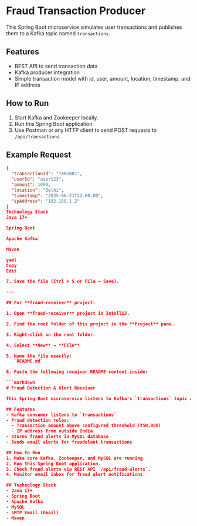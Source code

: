 # Fraud Transaction Producer

This Spring Boot microservice simulates user transactions and publishes them to a Kafka topic named `transactions`.

## Features
- REST API to send transaction data
- Kafka producer integration
- Simple transaction model with id, user, amount, location, timestamp, and IP address

## How to Run
1. Start Kafka and Zookeeper locally.
2. Run this Spring Boot application.
3. Use Postman or any HTTP client to send POST requests to `/api/transactions`.

## Example Request

```json
{
  "transactionId": "TXN1001",
  "userId": "user123",
  "amount": 1000,
  "location": "Delhi",
  "timestamp": "2025-06-21T22:00:00",
  "ipAddress": "192.168.1.2"
}
Technology Stack
Java 17+

Spring Boot

Apache Kafka

Maven

yaml
Copy
Edit

7. Save the file (Ctrl + S or File → Save).

---

## For **fraud-receiver** project:

1. Open **fraud-receiver** project in IntelliJ.

2. Find the root folder of this project in the **Project** pane.

3. Right-click on the root folder.

4. Select **New** → **File**

5. Name the file exactly:  
   `README.md`

6. Paste the following receiver README content inside:

```markdown
# Fraud Detection & Alert Receiver

This Spring Boot microservice listens to Kafka's `transactions` topic and performs fraud detection based on transaction amount and IP location.

## Features
- Kafka consumer listens to `transactions`
- Fraud detection rules:
  - Transaction amount above configured threshold (₹50,000)
  - IP address from outside India
- Stores fraud alerts in MySQL database
- Sends email alerts for fraudulent transactions

## How to Run
1. Make sure Kafka, Zookeeper, and MySQL are running.
2. Run this Spring Boot application.
3. Check fraud alerts via REST API `/api/fraud-alerts`.
4. Monitor email inbox for fraud alert notifications.

## Technology Stack
- Java 17+
- Spring Boot
- Apache Kafka
- MySQL
- SMTP Email (Gmail)
- Maven